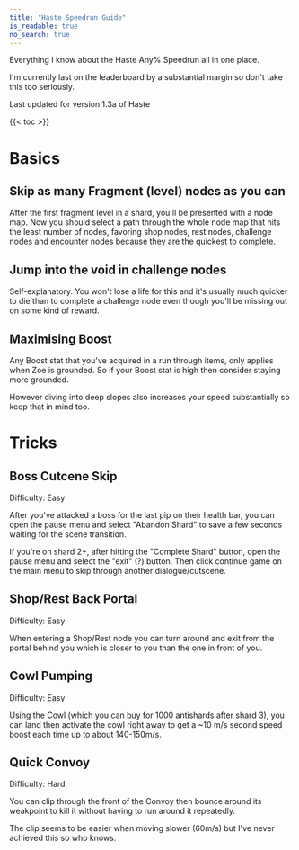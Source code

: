 ```yaml
---
title: "Haste Speedrun Guide"
is_readable: true
no_search: true
---
```


Everything I know about the Haste Any% Speedrun all in one place.

I'm currently last on the leaderboard by a substantial margin so don't take this too seriously.

Last updated for version 1.3a of Haste

<!--more-->

{{< toc >}}

# Basics

## Skip as many Fragment (level) nodes as you can

After the first fragment level in a shard, you'll be presented with a node map. Now you should select a path through the whole node map that hits the least number of nodes, favoring shop nodes, rest nodes, challenge nodes and encounter nodes because they are the quickest to complete.

## Jump into the void in challenge nodes

Self-explanatory. You won't lose a life for this and it's usually much quicker to die than to complete a challenge node even though you'll be missing out on some kind of reward.

## Maximising Boost

Any Boost stat that you've acquired in a run through items, only applies when Zoe is grounded. So if your Boost stat is high then consider staying more grounded.

However diving into deep slopes also increases your speed substantially so keep that in mind too.

# Tricks

## Boss Cutcene Skip

Difficulty: Easy

After you've attacked a boss for the last pip on their health bar, you can open the pause menu and select "Abandon Shard" to save a few seconds waiting for the scene transition.

If you're on shard 2+, after hitting the "Complete Shard" button, open the pause menu and select the "exit" (?) button. Then click continue game on the main menu to skip through another dialogue/cutscene. 

## Shop/Rest Back Portal 

Difficulty: Easy

When entering a Shop/Rest node you can turn around and exit from the portal behind you which is closer to you than the one in front of you.

## Cowl Pumping

Difficulty: Easy

Using the Cowl (which you can buy for 1000 antishards after shard 3), you can land then activate the cowl right away to get a ~10 m/s second speed boost each time up to about 140-150m/s.

## Quick Convoy

Difficulty: Hard

You can clip through the front of the Convoy then bounce around its weakpoint to kill it without having to run around it repeatedly.

The clip seems to be easier when moving slower (60m/s) but I've never achieved this so who knows.